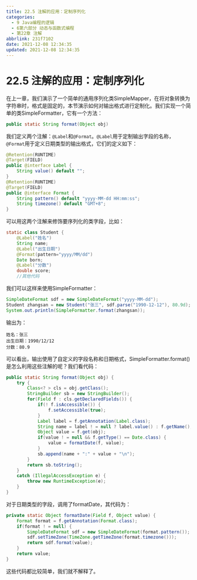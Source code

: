 ```yaml
---
title: 22.5 注解的应用：定制序列化
categories:
  - 9 Java编程的逻辑
  - 6第六部分 动态与函数式编程
  - 第22章 注解
abbrlink: 231f7102
date: 2021-12-08 12:34:35
updated: 2021-12-08 12:34:35
---
```

# 22.5 注解的应用：定制序列化
在上一章，我们演示了一个简单的通用序列化类SimpleMapper，在将对象转换为字符串时，格式是固定的，本节演示如何对输出格式进行定制化。我们实现一个简单的类SimpleFormatter，它有一个方法：

```java
public static String format(Object obj)
```

我们定义两个注解：`@Label`和`@Format`。`@Label`用于定制输出字段的名称，`@Format`用于定义日期类型的输出格式，它们的定义如下：

```java
@Retention(RUNTIME)
@Target(FIELD)
public @interface Label {
    String value() default "";
}
@Retention(RUNTIME)
@Target(FIELD)
public @interface Format {
    String pattern() default "yyyy-MM-dd HH:mm:ss";
    String timezone() default "GMT+8";
}
```

可以用这两个注解来修饰要序列化的类字段，比如：

```java
static class Student {
    @Label("姓名")
    String name;
    @Label("出生日期")
    @Format(pattern="yyyy/MM/dd")
    Date born;
    @Label("分数")
    double score;
    //其他代码
```

我们可以这样来使用SimpleFormatter：

```java
SimpleDateFormat sdf = new SimpleDateFormat("yyyy-MM-dd");
Student zhangsan = new Student("张三", sdf.parse("1990-12-12"), 80.9d);
System.out.println(SimpleFormatter.format(zhangsan));
```

输出为：

```
姓名：张三
出生日期：1990/12/12
分数：80.9
```

可以看出，输出使用了自定义的字段名称和日期格式，SimpleFormatter.format()是怎么利用这些注解的呢？我们看代码：

```java
public static String format(Object obj) {
    try {
        Class<? > cls = obj.getClass();
        StringBuilder sb = new StringBuilder();
        for(Field f : cls.getDeclaredFields()) {
            if(! f.isAccessible()) {
                f.setAccessible(true);
            }
            Label label = f.getAnnotation(Label.class);
            String name = label ! = null ? label.value() : f.getName();
            Object value = f.get(obj);
            if(value ! = null && f.getType() == Date.class) {
                value = formatDate(f, value);
            }
            sb.append(name + ":" + value + "\n");
        }
        return sb.toString();
    }
    catch (IllegalAccessException e) {
        throw new RuntimeException(e);
    }
}
```

对于日期类型的字段，调用了formatDate，其代码为：

```java
private static Object formatDate(Field f, Object value) {
    Format format = f.getAnnotation(Format.class);
    if(format ! = null) {
        SimpleDateFormat sdf = new SimpleDateFormat(format.pattern());
        sdf.setTimeZone(TimeZone.getTimeZone(format.timezone()));
        return sdf.format(value);
    }
    return value;
}
```

这些代码都比较简单，我们就不解释了。
